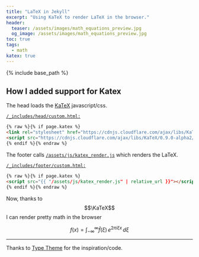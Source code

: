 ```yaml
---
title: "LaTeX in Jekyll"
excerpt: "Using KaTeX to render LaTeX in the browser."
header:
  teaser: /assets/images/math_equations_preview.jpg
  og_image: /assets/images/math_equations_preview.jpg
toc: true
tags:
  - math
katex: true
---
```


{% include base_path %}

## How I added support for Katex

The head loads the [KaTeX](https://github.com/Khan/KaTeX) javascript/css.


[`/_includes/head/custom.html:`](https://github.com/kevinhinterlong/kevinhinterlong.github.io/tree/master/_includes/head/custom.html)
```html
{% raw %}{% if page.katex %}
<link rel="stylesheet" href="https://cdnjs.cloudflare.com/ajax/libs/KaTeX/0.9.0-alpha2/katex.min.css" integrity="sha384-exe4Ak6B0EoJI0ogGxjJ8rn+RN3ftPnEQrGwX59KTCl5ybGzvHGKjhPKk/KC3abb" crossorigin="anonymous">
<script src="https://cdnjs.cloudflare.com/ajax/libs/KaTeX/0.9.0-alpha2/katex.min.js" integrity="sha384-OMvkZ24ANLwviZR2lVq8ujbE/bUO8IR1FdBrKLQBI14Gq5Xp/lksIccGkmKL8m+h" crossorigin="anonymous"></script>
{% endif %}{% endraw %}
```

The footer calls [`/assets/js/katex_render.js`](https://github.com/kevinhinterlong/kevinhinterlong.github.io/tree/master/assets/js/katex_render.js) which renders the LaTeX.


[`/_includes/footer/custom.html:`](https://github.com/kevinhinterlong/kevinhinterlong.github.io/tree/master/_includes/footer/custom.html)
```html
{% raw %}{% if page.katex %}
<script src="{{ "/assets/js/katex_render.js" | relative_url }}"></script>
{% endif %}{% endraw %}
```

Now, thanks to $$\KaTeX$$ I can render pretty math in the browser

$$ f(x) = \int_{-\infty}^\infty \hat f(\xi)\,e^{2 \pi i \xi x} \,d\xi $$


---
Thanks to [Type Theme](https://github.com/rohanchandra/type-theme) for the inspiration/code.

